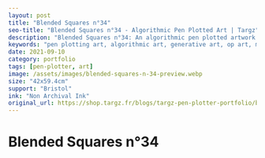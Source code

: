 ```yaml
---
layout: post
title: "Blended Squares n°34"
seo-title: "Blended Squares n°34 - Algorithmic Pen Plotted Art | Targz"
description: "Blended Squares n°34: An algorithmic pen plotted artwork featuring geometric patterns. 42x59.4cm non archival ink on Bristol paper."
keywords: "pen plotting art, algorithmic art, generative art, op art, mathematical art, geometric patterns, bristol paper, precision plotting"
date: 2021-09-10
category: portfolio
tags: [pen-plotter, art]
image: /assets/images/blended-squares-n-34-preview.webp
size: "42x59.4cm"
support: "Bristol"
ink: "Non Archival Ink"
original_url: https://shop.targz.fr/blogs/targz-pen-plotter-portfolio/blended-squares-n-34
---
```


# Blended Squares n°34

